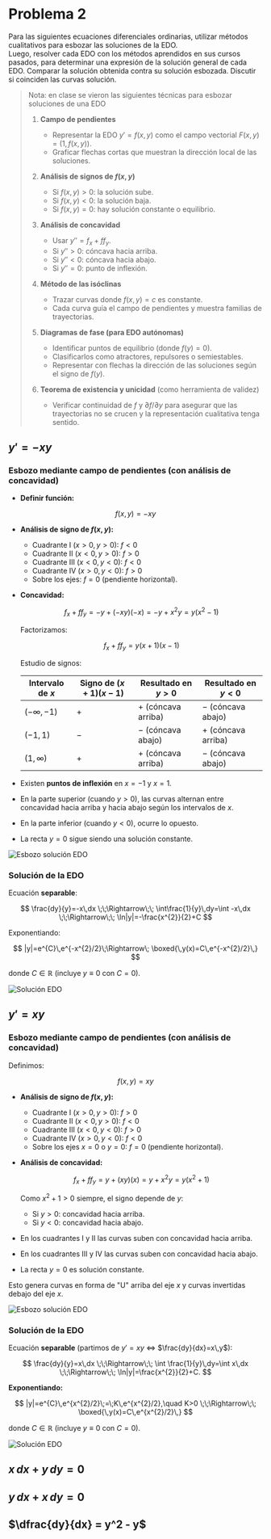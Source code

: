 # Problema 2

Para las siguientes ecuaciones diferenciales ordinarias, utilizar métodos cualitativos para esbozar las soluciones de la EDO.  
Luego, resolver cada EDO con los métodos aprendidos en sus cursos pasados, para determinar una expresión de la solución general de cada EDO. Comparar la solución obtenida contra su solución esbozada. Discutir si coinciden las curvas solución.  

> Nota: en clase se vieron las siguientes técnicas para esbozar soluciones de una EDO
>
> 1. **Campo de pendientes**
>
>    - Representar la EDO $y'=f(x,y)$ como el campo vectorial $F(x,y)=(1,f(x,y))$.
>    - Graficar flechas cortas que muestran la dirección local de las soluciones.
> 2. **Análisis de signos de $f(x,y)$**
>
>    - Si $f(x,y)>0$: la solución sube.
>    - Si $f(x,y)<0$: la solución baja.
>    - Si $f(x,y)=0$: hay solución constante o equilibrio.
> 3. **Análisis de concavidad**
>
>    - Usar $y''=f_x+f f_y$.
>    - Si $y''>0$: cóncava hacia arriba.
>    - Si $y''<0$: cóncava hacia abajo.
>    - Si $y''=0$: punto de inflexión.
> 4. **Método de las isóclinas**
>
>    - Trazar curvas donde $f(x,y)=c$ es constante.
>    - Cada curva guía el campo de pendientes y muestra familias de trayectorias.
> 5. **Diagramas de fase (para EDO autónomas)**
>
>    - Identificar puntos de equilibrio (donde $f(y)=0$).
>    - Clasificarlos como atractores, repulsores o semiestables.
>    - Representar con flechas la dirección de las soluciones según el signo de $f(y)$.
> 6. **Teorema de existencia y unicidad** (como herramienta de validez)
>
>    - Verificar continuidad de $f$ y $\partial f/\partial y$ para asegurar que las trayectorias no se crucen y la representación cualitativa tenga sentido.

## $y' = -xy$

### Esbozo mediante campo de pendientes (con análisis de concavidad)

- **Definir función:**

$$
f(x,y) = -xy
$$

- **Análisis de signo de $f(x,y)$:**

  - Cuadrante I ($x>0, y>0$): $f<0$
  - Cuadrante II ($x<0, y>0$): $f>0$
  - Cuadrante III ($x<0, y<0$): $f<0$
  - Cuadrante IV ($x>0, y<0$): $f>0$
  - Sobre los ejes: $f=0$ (pendiente horizontal).

- **Concavidad:**

  $$
  f_x + f f_y = -y + (-xy)(-x) = -y + x^2y = y(x^2 - 1)
  $$

  Factorizamos:

  $$
  f_x + f f_y = y(x+1)(x-1)
  $$

  Estudio de signos:

  | Intervalo de $x$ | Signo de $(x+1)(x-1)$ | Resultado en $y>0$   | Resultado en $y<0$   |
  | ------------------ | ----------------------- | ---------------------- | ---------------------- |
  | $(-\infty,-1)$   | $+$                   | $+$ (cóncava arriba) | $-$ (cóncava abajo)  |
  | $(-1,1)$         | $-$                   | $-$ (cóncava abajo)  | $+$ (cóncava arriba) |
  | $(1,\infty)$     | $+$                   | $+$ (cóncava arriba) | $-$ (cóncava abajo)  |

- Existen **puntos de inflexión** en $x=-1$ y $x=1$.
- En la parte superior (cuando $y>0$), las curvas alternan entre concavidad hacia arriba y hacia abajo según los intervalos de $x$.
- En la parte inferior (cuando $y<0$), ocurre lo opuesto.
- La recta $y=0$ sigue siendo una solución constante.

![Esbozo solución EDO](../images/p2_esb1.png)

### Solución de la EDO

Ecuación **separable**:

$$
\frac{dy}{y}=-x\,dx
\;\;\Rightarrow\;\;
\int\frac{1}{y}\,dy=\int -x\,dx
\;\;\Rightarrow\;\;
\ln|y|=-\frac{x^{2}}{2}+C
$$

Exponentiando:

$$
|y|=e^{C}\,e^{-x^{2}/2}\;\Rightarrow\; \boxed{\,y(x)=C\,e^{-x^{2}/2}\,}
$$

donde $C\in\mathbb{R}$ (incluye $y\equiv 0$ con $C=0$).

![Solución EDO](../images/p2_edo1.png)

## $y' = xy$

### Esbozo mediante campo de pendientes (con análisis de concavidad)

Definimos:

$$
f(x,y) = xy
$$

- **Análisis de signo de $f(x,y)$:**

  - Cuadrante I ($x>0, y>0$): $f>0$
  - Cuadrante II ($x<0, y>0$): $f<0$
  - Cuadrante III ($x<0, y<0$): $f>0$
  - Cuadrante IV ($x>0, y<0$): $f<0$
  - Sobre los ejes $x=0$ o $y=0$: $f=0$ (pendiente horizontal).

- **Análisis de concavidad:**

  $$
  f_x + f f_y = y + (xy)(x) = y + x^2y = y(x^2+1)
  $$

  Como $x^2+1 > 0$ siempre, el signo depende de $y$:

  - Si $y>0$: concavidad hacia arriba.
  - Si $y<0$: concavidad hacia abajo.

- En los cuadrantes I y II las curvas suben con concavidad hacia arriba.
- En los cuadrantes III y IV las curvas suben con concavidad hacia abajo.
- La recta $y=0$ es solución constante.

Esto genera curvas en forma de "U" arriba del eje $x$ y curvas invertidas debajo del eje $x$.

![Esbozo solución EDO](../images/p2_esb2.png)

### Solución de la EDO

Ecuación **separable** (partimos de $y'=xy$ $\Leftrightarrow$ $\frac{dy}{dx}=x\,y$):

$$
\frac{dy}{y}=x\,dx
\;\;\Rightarrow\;\;
\int \frac{1}{y}\,dy=\int x\,dx
\;\;\Rightarrow\;\;
\ln|y|=\frac{x^{2}}{2}+C.
$$

**Exponentiando:**

$$
|y|=e^{C}\,e^{x^{2}/2}\;=\;K\,e^{x^{2}/2},\quad K>0
\;\;\Rightarrow\;\;
\boxed{\,y(x)=C\,e^{x^{2}/2}\,}
$$

donde $C\in\mathbb{R}$ (incluye $y\equiv 0$ con $C=0$).

![Solución EDO](../images/p2_edo2.png)

## $x\,dx + y\,dy = 0$

## $y\,dx + x\,dy = 0$

## $\dfrac{dy}{dx} = y^2 - y$
